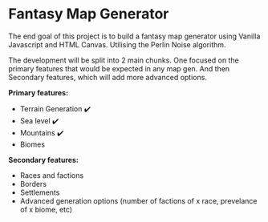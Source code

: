 # Fantasy Map Generator

The end goal of this project is to build a fantasy map generator using Vanilla Javascript and HTML Canvas. Utilising the Perlin Noise algorithm.

The development will be split into 2 main chunks. One focused on the primary features that would be expected in any map gen. And then Secondary features, which will add more advanced options.

**Primary features:**
   - Terrain Generation :heavy_check_mark:
   - Sea level :heavy_check_mark:
   - Mountains :heavy_check_mark:
   - Biomes

**Secondary features:**
   - Races and factions
   - Borders
   - Settlements
   - Advanced generation options (number of factions of x race, prevelance of x biome, etc)
